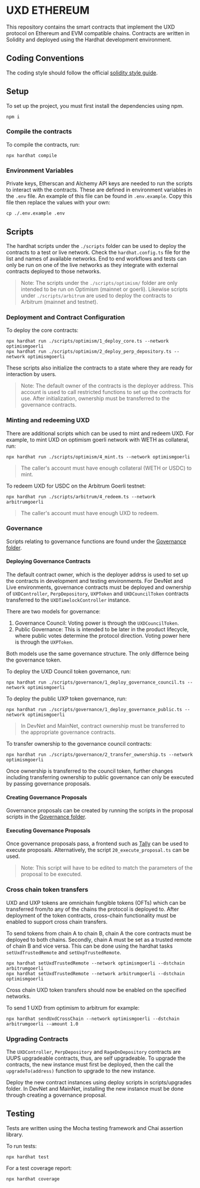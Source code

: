 # UXD ETHEREUM

This repository contains the smart contracts that implement the UXD protocol on Ethereum and EVM compatible chains.
Contracts are written in Solidity and deployed using the Hardhat development environment.

## Coding Conventions
The coding style should follow the official [solidity style guide](https://docs.soliditylang.org/en/v0.8.16/style-guide.html).

## Setup
To set up the project, you must first install the dependencies using npm.
```
npm i
```

### Compile the contracts
To compile the contracts, run:

```
npx hardhat compile
```

### Environment Variables
Private keys, Etherscan and Alchemy API keys are needed to run the scripts to interact with the contracts.
These are defined in environment variables in the `.env` file. An example of this file can be found in `.env.example`. 
Copy this file then replace the values with your own:

```
cp ./.env.example .env
```

## Scripts

The hardhat scripts under the `./scripts` folder can be used to deploy the contracts to a test or live network.
Check the `hardhat.config.ts` file for the list and names of available networks. 
End to end workflows and tests can only be run on one of the live networks as they integrate with external contracts deployed to those networks.

> Note: The scripts under the `./scripts/optimism/` folder are only intended to be run on Optimism (mainnet or goerli). Likewise scripts under `./scripts/arbitrum` are used to deploy the contracts to Arbitrum (mainnet and testnet).

### Deployment and Contract Configuration

To deploy the core contracts:
```
npx hardhat run ./scripts/optimism/1_deploy_core.ts --network optimismgoerli
npx hardhat run ./scripts/optimism/2_deploy_perp_depository.ts --network optimismgoerli
```
These scripts also initialize the contracts to a state where they are ready for interaction by users.

> Note: The default owner of the contracts is the deployer address. This account is used to call restricted functions to set up the contracts for use. After initialization, ownership must be transferred to the governance contracts.

### Minting and redeeming UXD
There are additional scripts which can be used to mint and redeem UXD.
For example, to mint UXD on optimism goerli network with WETH as collateral, run:
```
npx hardhat run ./scripts/optimism/4_mint.ts --network optimismgoerli
```

> The caller's account must have enough collateral (WETH or USDC) to mint.

To redeem UXD for USDC on the Arbitrum Goerli testnet:
```
npx hardhat run ./scripts/arbitrum/4_redeem.ts --network arbitrumgoerli
```
> The caller's account must have enough UXD to redeem.

### Governance
Scripts relating to governance functions are found under the [Governance folder](https://github.com/UXDProtocol/uxd-evm/tree/develop/scripts/governance).

#### Deploying Governance Contracts
The default contract owner, which is the deployer addrss is used to set up the contracts in development and testing environments. For DevNet and Live environments, governance contracts must be deployed and ownership of `UXDController`, `PerpDepository`, `UXPToken` and `UXDCouncilToken` contracts transferred to the `UXDTimelockController` instance.

There are two models for governance:
1. Governance Council: Voting power is through the `UXDCouncilToken`.
2. Public Governance: This is intended to be later in the product lifecycle, where public votes determine the protocol direction. Voting power here is through the `UXPToken`.

Both models use the same governance structure. The only differnce being the governance token.

To deploy the UXD Council token governance, run:

```
npx hardhat run ./scripts/governance/1_deploy_governance_council.ts --network optimismgoerli
```

To deploy the public UXP token governance, run:

```
npx hardhat run ./scripts/governance/1_deploy_governance_public.ts --network optimismgoerli
```

> In DevNet and MainNet, contract ownership must be transferred to the appropriate governance contracts.

To transfer ownership to the governance council contracts:

```
npx hardhat run ./scripts/governance/2_transfer_ownership.ts --network optimismgoerli
```

Once ownership is transferred to the council token, further changes including transferring ownership to public governance can only be executed by passing governance proposals.

#### Creating Governance Proposals
Governance proposals can be created by running the scripts in the proposal scripts in the [Governance folder](https://github.com/UXDProtocol/uxd-evm/tree/develop/scripts/governance).

#### Executing Governance Proposals
Once governance proposals pass, a frontend such as [Tally](https://tally.xyz) can be used to execute proposals.
Alternatively, the script `20_execute_proposal.ts` can be used. 

> Note: This script will have to be edited to match the parameters of the proposal to be executed.

### Cross chain token transfers
UXD and UXP tokens are omnichain fungible tokens (OFTs) which can be transferred from/to any of the chains the protocol is deployed to.
After deployment of the token contracts, cross-chain functionality must be enabled to support cross chain transfers.

To send tokens from chain A to chain B, chain A the core contracts must be deployed to both chains. Secondly, chain A must be set as a trusted remote of chain B and vice versa.
This can be done using the hardhat tasks `setUxdTrustedRemote` and `setUxpTrustedRemote`.
 
```
npx hardhat setUxdTrustedRemote --network optimismgoerli --dstchain arbitrumgoerli
npx hardhat setUxdTrustedRemote --network arbitrumgoerli --dstchain optimismgoerli
```
Cross chain UXD token transfers should now be enabled on the specified networks.

To send 1 UXD from optimism to arbitrum for example:
```
npx hardhat sendUxdCrossChain --network optimismgoerli --dstchain arbitrumgoerli --amount 1.0
```

### Upgrading Contracts
The `UXDController`, `PerpDepository` and `RageDnDepository` contracts are UUPS upgradeable contracts, thus, are self upgradeable. 
To upgrade the contracts, the new instance must first be deployed, then the call the `upgradeTo(address)` function to upgrade to the new instance.

Deploy the new contract instances using deploy scripts in scripts/upgrades folder.
In DevNet and MainNet, installing the new instance must be done through creating a governance proposal. 

## Testing
Tests are written using the Mocha testing framework and Chai assertion library. 

To run tests:
```
npx hardhat test
```

For a test coverage report:
```
npx hardhat coverage
```
